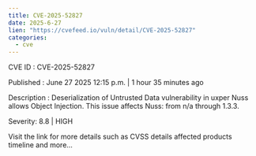 ```yaml
--- 
title: CVE-2025-52827
date: 2025-6-27
lien: "https://cvefeed.io/vuln/detail/CVE-2025-52827"
categories:
  - cve
---
```


CVE ID : CVE-2025-52827

Published :  June 27
2025
12:15 p.m. | 1 hour
35 minutes ago

Description : Deserialization of Untrusted Data vulnerability in uxper Nuss allows Object Injection. This issue affects Nuss: from n/a through 1.3.3.

Severity: 8.8 | HIGH

Visit the link for more details
such as CVSS details
affected products
timeline
and more...
